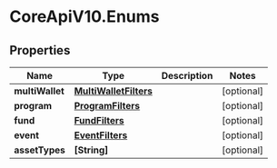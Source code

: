 # CoreApiV10.Enums

## Properties
Name | Type | Description | Notes
------------ | ------------- | ------------- | -------------
**multiWallet** | [**MultiWalletFilters**](MultiWalletFilters.md) |  | [optional] 
**program** | [**ProgramFilters**](ProgramFilters.md) |  | [optional] 
**fund** | [**FundFilters**](FundFilters.md) |  | [optional] 
**event** | [**EventFilters**](EventFilters.md) |  | [optional] 
**assetTypes** | **[String]** |  | [optional] 


